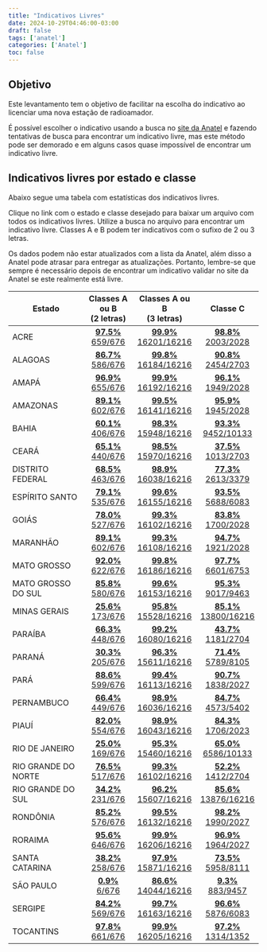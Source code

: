 ```yaml
---
title: "Indicativos Livres"
date: 2024-10-29T04:46:00-03:00
draft: false
tags: ['anatel']
categories: ['Anatel']
toc: false
---
```


## Objetivo
Este levantamento tem o objetivo de facilitar na escolha do indicativo ao licenciar uma nova estação de radioamador.

É possível escolher o indicativo usando a busca no [site da Anatel](https://sistemas.anatel.gov.br/easp/Novo/ConsultaIndicativo/Tela.asp) e fazendo tentativas de busca para encontrar um indicativo livre, mas este método pode ser demorado e em alguns casos quase impossível de encontrar um indicativo livre.

## Indicativos livres por estado e classe

Abaixo segue uma tabela com estatísticas dos indicativos livres.

Clique no link com o estado e classe desejado para baixar um arquivo com todos os indicativos livres. Utilize a busca no arquivo para encontrar um indicativo livre. Classes A e B podem ter indicativos com o sufixo de 2 ou 3 letras.

Os dados podem não estar atualizados com a lista da Anatel, além disso a Anatel pode atrasar para entregar as atualizações. Portanto, lembre-se que sempre é necessário depois de encontrar um indicativo validar no site da Anatel se este realmente está livre.


| Estado     | Classes A ou B<br>(2 letras) | Classes A ou B<br>(3 letras) | Classe C |
| ---------- | :-------------------------: | :-------------------------: | :--------: |
|ACRE|[**97.5%**<br>659/676](https://hmagarotto.github.io/anatel-indicativo-livre/classe%20AB2%20-%20ACRE.csv)|[**99.9%**<br>16201/16216](https://hmagarotto.github.io/anatel-indicativo-livre/classe%20AB3%20-%20ACRE.csv)|[**98.8%**<br>2003/2028](https://hmagarotto.github.io/anatel-indicativo-livre/classe%20C%20-%20ACRE.csv)|
|ALAGOAS|[**86.7%**<br>586/676](https://hmagarotto.github.io/anatel-indicativo-livre/classe%20AB2%20-%20ALAGOAS.csv)|[**99.8%**<br>16184/16216](https://hmagarotto.github.io/anatel-indicativo-livre/classe%20AB3%20-%20ALAGOAS.csv)|[**90.8%**<br>2454/2703](https://hmagarotto.github.io/anatel-indicativo-livre/classe%20C%20-%20ALAGOAS.csv)|
|AMAPÁ|[**96.9%**<br>655/676](https://hmagarotto.github.io/anatel-indicativo-livre/classe%20AB2%20-%20AMAP%C3%81.csv)|[**99.9%**<br>16192/16216](https://hmagarotto.github.io/anatel-indicativo-livre/classe%20AB3%20-%20AMAP%C3%81.csv)|[**96.1%**<br>1949/2028](https://hmagarotto.github.io/anatel-indicativo-livre/classe%20C%20-%20AMAP%C3%81.csv)|
|AMAZONAS|[**89.1%**<br>602/676](https://hmagarotto.github.io/anatel-indicativo-livre/classe%20AB2%20-%20AMAZONAS.csv)|[**99.5%**<br>16141/16216](https://hmagarotto.github.io/anatel-indicativo-livre/classe%20AB3%20-%20AMAZONAS.csv)|[**95.9%**<br>1945/2028](https://hmagarotto.github.io/anatel-indicativo-livre/classe%20C%20-%20AMAZONAS.csv)|
|BAHIA|[**60.1%**<br>406/676](https://hmagarotto.github.io/anatel-indicativo-livre/classe%20AB2%20-%20BAHIA.csv)|[**98.3%**<br>15948/16216](https://hmagarotto.github.io/anatel-indicativo-livre/classe%20AB3%20-%20BAHIA.csv)|[**93.3%**<br>9452/10133](https://hmagarotto.github.io/anatel-indicativo-livre/classe%20C%20-%20BAHIA.csv)|
|CEARÁ|[**65.1%**<br>440/676](https://hmagarotto.github.io/anatel-indicativo-livre/classe%20AB2%20-%20CEAR%C3%81.csv)|[**98.5%**<br>15970/16216](https://hmagarotto.github.io/anatel-indicativo-livre/classe%20AB3%20-%20CEAR%C3%81.csv)|[**37.5%**<br>1013/2703](https://hmagarotto.github.io/anatel-indicativo-livre/classe%20C%20-%20CEAR%C3%81.csv)|
|DISTRITO FEDERAL|[**68.5%**<br>463/676](https://hmagarotto.github.io/anatel-indicativo-livre/classe%20AB2%20-%20DISTRITO%20FEDERAL.csv)|[**98.9%**<br>16038/16216](https://hmagarotto.github.io/anatel-indicativo-livre/classe%20AB3%20-%20DISTRITO%20FEDERAL.csv)|[**77.3%**<br>2613/3379](https://hmagarotto.github.io/anatel-indicativo-livre/classe%20C%20-%20DISTRITO%20FEDERAL.csv)|
|ESPÍRITO SANTO|[**79.1%**<br>535/676](https://hmagarotto.github.io/anatel-indicativo-livre/classe%20AB2%20-%20ESP%C3%8DRITO%20SANTO.csv)|[**99.6%**<br>16155/16216](https://hmagarotto.github.io/anatel-indicativo-livre/classe%20AB3%20-%20ESP%C3%8DRITO%20SANTO.csv)|[**93.5%**<br>5688/6083](https://hmagarotto.github.io/anatel-indicativo-livre/classe%20C%20-%20ESP%C3%8DRITO%20SANTO.csv)|
|GOIÁS|[**78.0%**<br>527/676](https://hmagarotto.github.io/anatel-indicativo-livre/classe%20AB2%20-%20GOI%C3%81S.csv)|[**99.3%**<br>16102/16216](https://hmagarotto.github.io/anatel-indicativo-livre/classe%20AB3%20-%20GOI%C3%81S.csv)|[**83.8%**<br>1700/2028](https://hmagarotto.github.io/anatel-indicativo-livre/classe%20C%20-%20GOI%C3%81S.csv)|
|MARANHÃO|[**89.1%**<br>602/676](https://hmagarotto.github.io/anatel-indicativo-livre/classe%20AB2%20-%20MARANH%C3%83O.csv)|[**99.3%**<br>16108/16216](https://hmagarotto.github.io/anatel-indicativo-livre/classe%20AB3%20-%20MARANH%C3%83O.csv)|[**94.7%**<br>1921/2028](https://hmagarotto.github.io/anatel-indicativo-livre/classe%20C%20-%20MARANH%C3%83O.csv)|
|MATO GROSSO|[**92.0%**<br>622/676](https://hmagarotto.github.io/anatel-indicativo-livre/classe%20AB2%20-%20MATO%20GROSSO.csv)|[**99.8%**<br>16186/16216](https://hmagarotto.github.io/anatel-indicativo-livre/classe%20AB3%20-%20MATO%20GROSSO.csv)|[**97.7%**<br>6601/6753](https://hmagarotto.github.io/anatel-indicativo-livre/classe%20C%20-%20MATO%20GROSSO.csv)|
|MATO GROSSO DO SUL|[**85.8%**<br>580/676](https://hmagarotto.github.io/anatel-indicativo-livre/classe%20AB2%20-%20MATO%20GROSSO%20DO%20SUL.csv)|[**99.6%**<br>16153/16216](https://hmagarotto.github.io/anatel-indicativo-livre/classe%20AB3%20-%20MATO%20GROSSO%20DO%20SUL.csv)|[**95.3%**<br>9017/9463](https://hmagarotto.github.io/anatel-indicativo-livre/classe%20C%20-%20MATO%20GROSSO%20DO%20SUL.csv)|
|MINAS GERAIS|[**25.6%**<br>173/676](https://hmagarotto.github.io/anatel-indicativo-livre/classe%20AB2%20-%20MINAS%20GERAIS.csv)|[**95.8%**<br>15528/16216](https://hmagarotto.github.io/anatel-indicativo-livre/classe%20AB3%20-%20MINAS%20GERAIS.csv)|[**85.1%**<br>13800/16216](https://hmagarotto.github.io/anatel-indicativo-livre/classe%20C%20-%20MINAS%20GERAIS.csv)|
|PARAÍBA|[**66.3%**<br>448/676](https://hmagarotto.github.io/anatel-indicativo-livre/classe%20AB2%20-%20PARA%C3%8DBA.csv)|[**99.2%**<br>16080/16216](https://hmagarotto.github.io/anatel-indicativo-livre/classe%20AB3%20-%20PARA%C3%8DBA.csv)|[**43.7%**<br>1181/2704](https://hmagarotto.github.io/anatel-indicativo-livre/classe%20C%20-%20PARA%C3%8DBA.csv)|
|PARANÁ|[**30.3%**<br>205/676](https://hmagarotto.github.io/anatel-indicativo-livre/classe%20AB2%20-%20PARAN%C3%81.csv)|[**96.3%**<br>15611/16216](https://hmagarotto.github.io/anatel-indicativo-livre/classe%20AB3%20-%20PARAN%C3%81.csv)|[**71.4%**<br>5789/8105](https://hmagarotto.github.io/anatel-indicativo-livre/classe%20C%20-%20PARAN%C3%81.csv)|
|PARÁ|[**88.6%**<br>599/676](https://hmagarotto.github.io/anatel-indicativo-livre/classe%20AB2%20-%20PAR%C3%81.csv)|[**99.4%**<br>16113/16216](https://hmagarotto.github.io/anatel-indicativo-livre/classe%20AB3%20-%20PAR%C3%81.csv)|[**90.7%**<br>1838/2027](https://hmagarotto.github.io/anatel-indicativo-livre/classe%20C%20-%20PAR%C3%81.csv)|
|PERNAMBUCO|[**66.4%**<br>449/676](https://hmagarotto.github.io/anatel-indicativo-livre/classe%20AB2%20-%20PERNAMBUCO.csv)|[**98.9%**<br>16036/16216](https://hmagarotto.github.io/anatel-indicativo-livre/classe%20AB3%20-%20PERNAMBUCO.csv)|[**84.7%**<br>4573/5402](https://hmagarotto.github.io/anatel-indicativo-livre/classe%20C%20-%20PERNAMBUCO.csv)|
|PIAUÍ|[**82.0%**<br>554/676](https://hmagarotto.github.io/anatel-indicativo-livre/classe%20AB2%20-%20PIAU%C3%8D.csv)|[**98.9%**<br>16043/16216](https://hmagarotto.github.io/anatel-indicativo-livre/classe%20AB3%20-%20PIAU%C3%8D.csv)|[**84.3%**<br>1706/2023](https://hmagarotto.github.io/anatel-indicativo-livre/classe%20C%20-%20PIAU%C3%8D.csv)|
|RIO DE JANEIRO|[**25.0%**<br>169/676](https://hmagarotto.github.io/anatel-indicativo-livre/classe%20AB2%20-%20RIO%20DE%20JANEIRO.csv)|[**95.3%**<br>15460/16216](https://hmagarotto.github.io/anatel-indicativo-livre/classe%20AB3%20-%20RIO%20DE%20JANEIRO.csv)|[**65.0%**<br>6586/10133](https://hmagarotto.github.io/anatel-indicativo-livre/classe%20C%20-%20RIO%20DE%20JANEIRO.csv)|
|RIO GRANDE DO NORTE|[**76.5%**<br>517/676](https://hmagarotto.github.io/anatel-indicativo-livre/classe%20AB2%20-%20RIO%20GRANDE%20DO%20NORTE.csv)|[**99.3%**<br>16102/16216](https://hmagarotto.github.io/anatel-indicativo-livre/classe%20AB3%20-%20RIO%20GRANDE%20DO%20NORTE.csv)|[**52.2%**<br>1412/2704](https://hmagarotto.github.io/anatel-indicativo-livre/classe%20C%20-%20RIO%20GRANDE%20DO%20NORTE.csv)|
|RIO GRANDE DO SUL|[**34.2%**<br>231/676](https://hmagarotto.github.io/anatel-indicativo-livre/classe%20AB2%20-%20RIO%20GRANDE%20DO%20SUL.csv)|[**96.2%**<br>15607/16216](https://hmagarotto.github.io/anatel-indicativo-livre/classe%20AB3%20-%20RIO%20GRANDE%20DO%20SUL.csv)|[**85.6%**<br>13876/16216](https://hmagarotto.github.io/anatel-indicativo-livre/classe%20C%20-%20RIO%20GRANDE%20DO%20SUL.csv)|
|RONDÔNIA|[**85.2%**<br>576/676](https://hmagarotto.github.io/anatel-indicativo-livre/classe%20AB2%20-%20ROND%C3%94NIA.csv)|[**99.5%**<br>16132/16216](https://hmagarotto.github.io/anatel-indicativo-livre/classe%20AB3%20-%20ROND%C3%94NIA.csv)|[**98.2%**<br>1990/2027](https://hmagarotto.github.io/anatel-indicativo-livre/classe%20C%20-%20ROND%C3%94NIA.csv)|
|RORAIMA|[**95.6%**<br>646/676](https://hmagarotto.github.io/anatel-indicativo-livre/classe%20AB2%20-%20RORAIMA.csv)|[**99.9%**<br>16206/16216](https://hmagarotto.github.io/anatel-indicativo-livre/classe%20AB3%20-%20RORAIMA.csv)|[**96.9%**<br>1964/2027](https://hmagarotto.github.io/anatel-indicativo-livre/classe%20C%20-%20RORAIMA.csv)|
|SANTA CATARINA|[**38.2%**<br>258/676](https://hmagarotto.github.io/anatel-indicativo-livre/classe%20AB2%20-%20SANTA%20CATARINA.csv)|[**97.9%**<br>15871/16216](https://hmagarotto.github.io/anatel-indicativo-livre/classe%20AB3%20-%20SANTA%20CATARINA.csv)|[**73.5%**<br>5958/8111](https://hmagarotto.github.io/anatel-indicativo-livre/classe%20C%20-%20SANTA%20CATARINA.csv)|
|SÃO PAULO|[**0.9%**<br>6/676](https://hmagarotto.github.io/anatel-indicativo-livre/classe%20AB2%20-%20S%C3%83O%20PAULO.csv)|[**86.6%**<br>14044/16216](https://hmagarotto.github.io/anatel-indicativo-livre/classe%20AB3%20-%20S%C3%83O%20PAULO.csv)|[**9.3%**<br>883/9457](https://hmagarotto.github.io/anatel-indicativo-livre/classe%20C%20-%20S%C3%83O%20PAULO.csv)|
|SERGIPE|[**84.2%**<br>569/676](https://hmagarotto.github.io/anatel-indicativo-livre/classe%20AB2%20-%20SERGIPE.csv)|[**99.7%**<br>16163/16216](https://hmagarotto.github.io/anatel-indicativo-livre/classe%20AB3%20-%20SERGIPE.csv)|[**96.6%**<br>5876/6083](https://hmagarotto.github.io/anatel-indicativo-livre/classe%20C%20-%20SERGIPE.csv)|
|TOCANTINS|[**97.8%**<br>661/676](https://hmagarotto.github.io/anatel-indicativo-livre/classe%20AB2%20-%20TOCANTINS.csv)|[**99.9%**<br>16205/16216](https://hmagarotto.github.io/anatel-indicativo-livre/classe%20AB3%20-%20TOCANTINS.csv)|[**97.2%**<br>1314/1352](https://hmagarotto.github.io/anatel-indicativo-livre/classe%20C%20-%20TOCANTINS.csv)|
